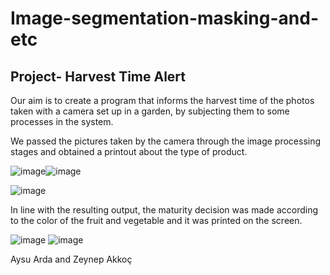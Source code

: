 # Image-segmentation-masking-and-etc

  ## Project- Harvest Time Alert
     
Our aim is to create a program that informs the harvest time of the photos taken with a camera set up in a garden, by subjecting them to some processes in the system.

We passed the pictures taken by the camera through the image processing stages and obtained a printout about the type of product.

![image](https://user-images.githubusercontent.com/88335393/201854159-a1a3d76a-e551-4efd-915b-fe32ead3cff2.png)![image](https://user-images.githubusercontent.com/88335393/201854424-f80ae6ee-29d9-47c4-a332-17f16fead0eb.png)

![image](https://user-images.githubusercontent.com/88335393/201854196-1fb2f847-4b68-4dde-b9cf-1062617a5d61.png)

In line with the resulting output, the maturity decision was made according to the color of the fruit and vegetable and it was printed on the screen.

![image](https://user-images.githubusercontent.com/88335393/201854735-3fdf3519-d6f6-4393-a6fd-c9a25c8feb01.png)
![image](https://user-images.githubusercontent.com/88335393/201854755-10fb676d-806e-4f8e-a161-30f92eee733d.png)

Aysu Arda   and   Zeynep Akkoç
